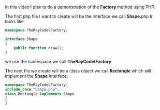 In this video I plan to do a demonstration of the **Factory** method using PHP.

The first php file I want to create will be the interface we call **Shape**.php
Ir looks like
```php
namespace TheRayCode\Factory;

interface Shape
{
    public function draw();
}
```
we use the namespace we call **TheRayCode\Factory**.

The next file we create will be a class object we call **Rectangle** which will implement the **Shape** interface.

```php
namespace TheRayCode\Factory;
include_once "Shape.php";
class Rectangle implements Shape
{
}
```
